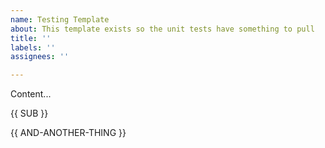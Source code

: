 ```yaml
---
name: Testing Template
about: This template exists so the unit tests have something to pull
title: ''
labels: ''
assignees: ''

---
```


Content...

{{ SUB }}

{{ AND-ANOTHER-THING }}
